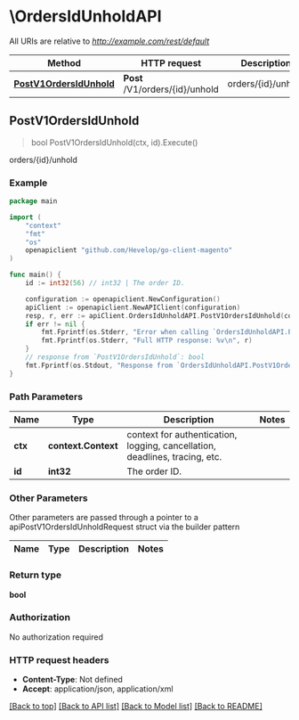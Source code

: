 # \OrdersIdUnholdAPI

All URIs are relative to *http://example.com/rest/default*

Method | HTTP request | Description
------------- | ------------- | -------------
[**PostV1OrdersIdUnhold**](OrdersIdUnholdAPI.md#PostV1OrdersIdUnhold) | **Post** /V1/orders/{id}/unhold | orders/{id}/unhold



## PostV1OrdersIdUnhold

> bool PostV1OrdersIdUnhold(ctx, id).Execute()

orders/{id}/unhold



### Example

```go
package main

import (
	"context"
	"fmt"
	"os"
	openapiclient "github.com/Hevelop/go-client-magento"
)

func main() {
	id := int32(56) // int32 | The order ID.

	configuration := openapiclient.NewConfiguration()
	apiClient := openapiclient.NewAPIClient(configuration)
	resp, r, err := apiClient.OrdersIdUnholdAPI.PostV1OrdersIdUnhold(context.Background(), id).Execute()
	if err != nil {
		fmt.Fprintf(os.Stderr, "Error when calling `OrdersIdUnholdAPI.PostV1OrdersIdUnhold``: %v\n", err)
		fmt.Fprintf(os.Stderr, "Full HTTP response: %v\n", r)
	}
	// response from `PostV1OrdersIdUnhold`: bool
	fmt.Fprintf(os.Stdout, "Response from `OrdersIdUnholdAPI.PostV1OrdersIdUnhold`: %v\n", resp)
}
```

### Path Parameters


Name | Type | Description  | Notes
------------- | ------------- | ------------- | -------------
**ctx** | **context.Context** | context for authentication, logging, cancellation, deadlines, tracing, etc.
**id** | **int32** | The order ID. | 

### Other Parameters

Other parameters are passed through a pointer to a apiPostV1OrdersIdUnholdRequest struct via the builder pattern


Name | Type | Description  | Notes
------------- | ------------- | ------------- | -------------


### Return type

**bool**

### Authorization

No authorization required

### HTTP request headers

- **Content-Type**: Not defined
- **Accept**: application/json, application/xml

[[Back to top]](#) [[Back to API list]](../README.md#documentation-for-api-endpoints)
[[Back to Model list]](../README.md#documentation-for-models)
[[Back to README]](../README.md)

